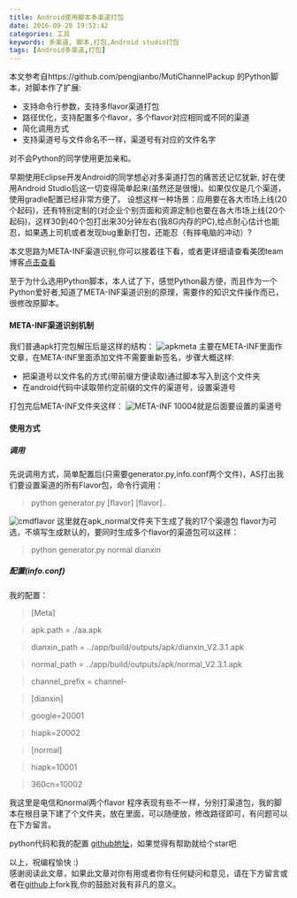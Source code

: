 ```yaml
---
title: Android使用脚本多渠道打包
date: 2016-09-20 19:52:42
categories: 工具
keywords: 多渠道, 脚本,打包,Android studio打包
tags: [Android多渠道,打包]
---
```

本文参考自https://github.com/pengjianbo/MutiChannelPackup
的Python脚本，对脚本作了扩展:
- 支持命令行参数，支持多flavor渠道打包
- 路径优化，支持配置多个flavor，多个flavor对应相同或不同的渠道
- 简化调用方式
- 支持渠道号与文件命名不一样，渠道号有对应的文件名字
<!--more-->
对不会Python的同学使用更加亲和。

早期使用Eclipse开发Android的同学想必对多渠道打包的痛苦还记忆犹新, 好在使用Android Studio后这一切变得简单起来(虽然还是很慢)。如果仅仅是几个渠道，使用gradle配置已经非常方便了。
设想这样一种场景：应用要在各大市场上线(20个起码)，还有特别定制的(对企业个别页面和资源定制)也要在各大市场上线(20个起码)，这样30到40个包打出来30分钟左右(我8G内存的PC),给点耐心估计也能忍，如果遇上司机或者发现bug重新打包，还能忍（有摔电脑的冲动）?

本文思路为META-INF渠道识别,你可以接着往下看，或者更详细请查看美团team博客[点击查看](http://tech.meituan.com/mt-apk-packaging.html)

至于为什么选用Python脚本，本人试了下，感觉Python最方便，而且作为一个Python爱好者,知道了META-INF渠道识别的原理，需要作的知识文件操作而已，很修改原脚本。

#### META-INF渠道识别机制
我们普通apk打完包解压后是这样的结构：
![apkmeta](http://odsvc7v7q.bkt.clouddn.com/apkmetainfo.png)
主要在META-INF里面作文章，在META-INF里面添加文件不需要重新签名，步骤大概这样:
- 把渠道号以文件名的方式(带前缀方便读取)通过脚本写入到这个文件夹
- 在android代码中读取带约定前缀的文件的渠道号，设置渠道号

打包完后META-INF文件夹这样：
![META-INF](http://odsvc7v7q.bkt.clouddn.com/channelmeta.png)
10004就是后面要设置的渠道号

#### 使用方式
##### 调用
先说调用方式，简单配置后(只需要generator.py,info.conf两个文件)，AS打出我们要设置渠道的所有Flavor包，命令行调用：
> python generator.py [flavor] [flavor]..

![cmdflavor](http://odsvc7v7q.bkt.clouddn.com/cmdbuild.png)
这里就在apk_normal文件夹下生成了我的17个渠道包
flavor为可选，不填写生成默认的，要同时生成多个flavor的渠道包可以这样：

> python generator.py normal dianxin

##### 配置(info.conf)
我的配置：
> [Meta]

>apk.path = ./aa.apk

>dianxin_path = ../app/build/outputs/apk/dianxin_V2.3.1.apk

>normal_path = ../app/build/outputs/apk/normal_V2.3.1.apk

>channel_prefix = channel-

>[dianxin]

>google=20001

>hiapk=20002

>[normal]

>hiapk=10001

>360cn=10002

我这里是电信和normal两个flavor 程序表现有些不一样，分别打渠道包，我的脚本在根目录下建了个文件夹，放在里面，可以随便放，修改路径即可，有问题可以在下方留言。

python代码和我的配置 [github地址](https://github.com/zyongjun/python-cookie/tree/master/androidbuild)，如果觉得有帮助就给个star吧

以上，祝编程愉快 :)<br/>
感谢阅读此文章，如果此文章对你有用或者你有任何疑问和意见，请在下方留言或者在[github](https://github.com/zyongjun)上fork我,你的鼓励对我有非凡的意义。
